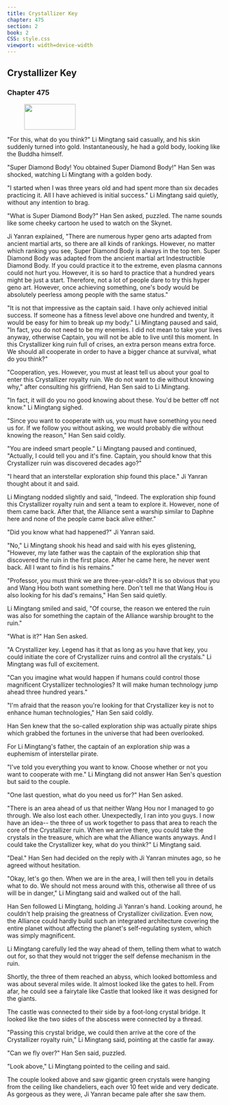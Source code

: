 ```yaml
---
title: Crystallizer Key
chapter: 475
section: 2
book: 2
CSS: style.css
viewport: width=device-width
---
```


## Crystallizer Key

### Chapter 475

<figure>
	<img src="../Images/gem.gif" alt="" id="gem" width="120" height="60" />
</figure>

"For this, what do you think?" Li Mingtang said casually, and his skin suddenly turned into gold. Instantaneously, he had a gold body, looking like the Buddha himself.

"Super Diamond Body! You obtained Super Diamond Body!" Han Sen was shocked, watching Li Mingtang with a golden body.

"I started when I was three years old and had spent more than six decades practicing it. All I have achieved is initial success." Li Mingtang said quietly, without any intention to brag.

"What is Super Diamond Body?" Han Sen asked, puzzled. The name sounds like some cheeky cartoon he used to watch on the Skynet.

Ji Yanran explained, "There are numerous hyper geno arts adapted from ancient martial arts, so there are all kinds of rankings. However, no matter which ranking you see, Super Diamond Body is always in the top ten. Super Diamond Body was adapted from the ancient martial art Indestructible Diamond Body. If you could practice it to the extreme, even plasma cannons could not hurt you. However, it is so hard to practice that a hundred years might be just a start. Therefore, not a lot of people dare to try this hyper geno art. However, once achieving something, one's body would be absolutely peerless among people with the same status."

"It is not that impressive as the captain said. I have only achieved initial success. If someone has a fitness level above one hundred and twenty, it would be easy for him to break up my body." Li Mingtang paused and said, "In fact, you do not need to be my enemies. I did not mean to take your lives anyway, otherwise Captain, you will not be able to live until this moment. In this Crystallizer king ruin full of crises, an extra person means extra force. We should all cooperate in order to have a bigger chance at survival, what do you think?"

"Cooperation, yes. However, you must at least tell us about your goal to enter this Crystallizer royalty ruin. We do not want to die without knowing why," after consulting his girlfriend, Han Sen said to Li Mingtang.

"In fact, it will do you no good knowing about these. You'd be better off not know." Li Mingtang sighed.

"Since you want to cooperate with us, you must have something you need us for. If we follow you without asking, we would probably die without knowing the reason," Han Sen said coldly.

"You are indeed smart people." Li Mingtang paused and continued, "Actually, I could tell you and it's fine. Captain, you should know that this Crystallizer ruin was discovered decades ago?"

"I heard that an interstellar exploration ship found this place." Ji Yanran thought about it and said.

Li Mingtang nodded slightly and said, "Indeed. The exploration ship found this Crystallizer royalty ruin and sent a team to explore it. However, none of them came back. After that, the Alliance sent a warship similar to Daphne here and none of the people came back alive either."

"Did you know what had happened?" Ji Yanran said.

"No," Li Mingtang shook his head and said with his eyes glistening, "However, my late father was the captain of the exploration ship that discovered the ruin in the first place. After he came here, he never went back. All I want to find is his remains."

"Professor, you must think we are three-year-olds? It is so obvious that you and Wang Hou both want something here. Don't tell me that Wang Hou is also looking for his dad's remains," Han Sen said quietly.

Li Mingtang smiled and said, "Of course, the reason we entered the ruin was also for something the captain of the Alliance warship brought to the ruin."

"What is it?" Han Sen asked.

"A Crystallizer key. Legend has it that as long as you have that key, you could initiate the core of Crystallizer ruins and control all the crystals." Li Mingtang was full of excitement.

"Can you imagine what would happen if humans could control those magnificent Crystallizer technologies? It will make human technology jump ahead three hundred years."

"I'm afraid that the reason you're looking for that Crystallizer key is not to enhance human technologies," Han Sen said coldly.

Han Sen knew that the so-called exploration ship was actually pirate ships which grabbed the fortunes in the universe that had been overlooked.

For Li Mingtang's father, the captain of an exploration ship was a euphemism of interstellar pirate.

"I've told you everything you want to know. Choose whether or not you want to cooperate with me." Li Mingtang did not answer Han Sen's question but said to the couple.

"One last question, what do you need us for?" Han Sen asked.

"There is an area ahead of us that neither Wang Hou nor I managed to go through. We also lost each other. Unexpectedly, I ran into you guys. I now have an idea-- the three of us work together to pass that area to reach the core of the Crystallizer ruin. When we arrive there, you could take the crystals in the treasure, which are what the Alliance wants anyways. And I could take the Crystallizer key, what do you think?" Li Mingtang said.

"Deal." Han Sen had decided on the reply with Ji Yanran minutes ago, so he agreed without hesitation.

"Okay, let's go then. When we are in the area, I will then tell you in details what to do. We should not mess around with this, otherwise all three of us will be in danger," Li Mingtang said and walked out of the hall.

Han Sen followed Li Mingtang, holding Ji Yanran's hand. Looking around, he couldn't help praising the greatness of Crystallizer civilization. Even now, the Alliance could hardly build such an integrated architecture covering the entire planet without affecting the planet's self-regulating system, which was simply magnificent.

Li Mingtang carefully led the way ahead of them, telling them what to watch out for, so that they would not trigger the self defense mechanism in the ruin.

Shortly, the three of them reached an abyss, which looked bottomless and was about several miles wide. It almost looked like the gates to hell. From afar, he could see a fairytale like Castle that looked like it was designed for the giants.

The castle was connected to their side by a foot-long crystal bridge. It looked like the two sides of the abscess were connected by a thread.

"Passing this crystal bridge, we could then arrive at the core of the Crystallizer royalty ruin," Li Mingtang said, pointing at the castle far away.

"Can we fly over?" Han Sen said, puzzled.

"Look above," Li Mingtang pointed to the ceiling and said.

The couple looked above and saw gigantic green crystals were hanging from the ceiling like chandeliers, each over 10 feet wide and very dedicate. As gorgeous as they were, Ji Yanran became pale after she saw them.